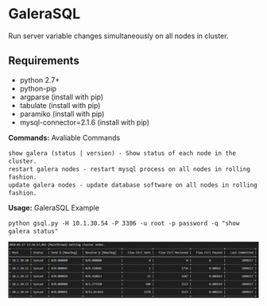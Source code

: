 # GaleraSQL
Run server variable changes simultaneously on all nodes in cluster.

## Requirements ##
* python 2.7+
* python-pip
* argparse (install with pip)
* tabulate (install with pip)
* paramiko (install with pip)
* mysql-connector=2.1.6 (install with pip)

__Commands:__ Avaliable Commands

    show galera (status | version) - Show status of each node in the cluster.
    restart galera nodes - restart mysql process on all nodes in rolling fashion.
    update galera nodes - update database software on all nodes in rolling fashion.

__Usage:__ GaleraSQL Example

	python gsql.py -H 10.1.30.54 -P 3306 -u root -p password -q "show galera status"
   ![Alt text](/images/status_out.PNG?raw=true "Show status output.")
